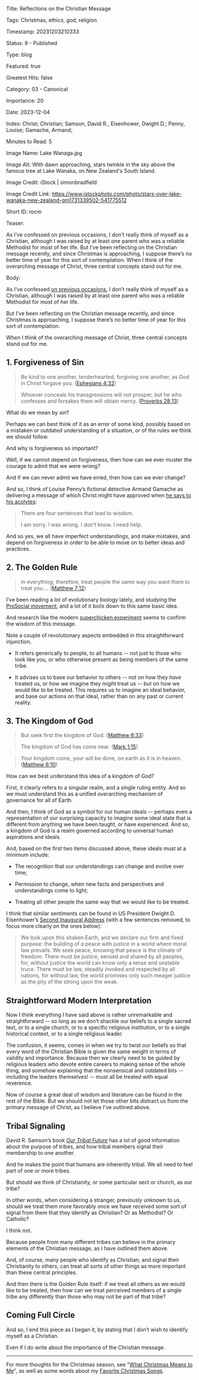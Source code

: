Title:  Reflections on the Christian Message

Tags:   Christmas, ethics, god, religion

Timestamp: 20231203210333

Status: 9 - Published

Type:   blog

Featured: true

Greatest Hits: false

Category: 03 - Canonical

Importance: 20

Date:   2023-12-04

Index:  Christ; Christian; Samson, David R., Eisenhower, Dwight D.; Penny, Louise; Gamache, Armand; 

Minutes to Read: 5

Image Name: Lake Wanaga.jpg

Image Alt: With dawn approaching, stars twinkle in the sky above the famous tree at Lake Wanaka, on New Zealand's South Island.

Image Credit: iStock | simonbradfield

Image Credit Link: https://www.istockphoto.com/photo/stars-over-lake-wanaka-new-zealand-gm1731339502-541775512

Short ID: rocm

Teaser:

As I’ve confessed on previous occasions, I don’t really think of myself as a Christian, although I was raised by at least one parent who was a reliable Methodist for most of her life. But I’ve been reflecting on the Christian message recently, and since Christmas is approaching, I suppose there’s no better time of year for this sort of contemplation. When I think of the overarching message of Christ, three central concepts stand out for me. 


Body:

As I’ve confessed [on previous occasions](https://hbowie.net/writings/religious-freedom.html), I don’t really think of myself as a Christian, although I was raised by at least one parent who was a reliable Methodist for most of her life. 

But I’ve been reflecting on the Christian message recently, and since Christmas is approaching, I suppose there’s no better time of year for this sort of contemplation. 

When I think of the overarching message of Christ, three central concepts stand out for me. 

## 1. Forgiveness of Sin

> Be kind to one another, tenderhearted, forgiving one another, as God in Christ forgave you. ([Ephesians 4:32](https://biblehub.com/ephesians/4-32.htm))

> Whoever conceals his transgressions will not prosper, but he who confesses and forsakes them will obtain mercy. ([Proverbs 28:13](https://biblehub.com/proverbs/28-13.htm))

What do we mean by *sin*?

Perhaps we can best think of it as an error of some kind, possibly based on a mistaken or outdated understanding of a situation, or of the rules we think we should follow.

And why is forgiveness so important?

Well, if we cannot depend on forgiveness, then how can we ever muster the courage to admit that we were wrong?

And if we can never admit we have erred, then how can we ever change?

And so, I think of Louise Penny’s fictional detective Armand Gamache as delivering a message of which Christ might have approved when [he says to his acolytes](https://hbowie.net/authors/louise-penny.html):

> There are four sentences that lead to wisdom.  
> 
> I am sorry. I was wrong. I don't know. I need help. 

And so yes, we all have imperfect understandings, and make mistakes, and depend on forgiveness in order to be able to move on to better ideas and practices. 

## 2. The Golden Rule

> In everything, therefore, treat people the same way you want them to treat you.... ([Matthew 7:12](https://biblehub.com/matthew/7-12.htm))

I’ve been reading a lot of evolutionary biology lately, and studying the [ProSocial movement](https://www.newharbinger.com/9781684030248/prosocial/), and a lot of it boils down to this same basic idea. 

And research like the modern [superchicken experiment](https://www.nationalgeographic.com/podcasts/article/episode-31-the-problem-with-superchickens) seems to confirm the wisdom of this message. 

Note a couple of revolutionary aspects embedded in this straightforward injunction. 

+ It refers generically to people, to all humans -- not just to those who look like you, or who otherwise present as being members of the same tribe. 

+ It advises us to base our behavior to others -- not on how they *have* treated us, or how we imagine they *might* treat us -- but on how we would *like* to be treated. This requires us to imagine an ideal behavior, and base our actions on that ideal, rather than on any past or current reality. 

## 3. The Kingdom of God

> But seek first the kingdom of God. ([Matthew 6:33](https://biblehub.com/matthew/6-33.htm))

> The kingdom of God has come near. ([Mark 1:15](https://biblehub.com/mark/1-15.htm))

> Your kingdom come, your will be done, on earth as it is in heaven. ([Matthew 6:10](https://biblehub.com/matthew/6-10.htm))

How can we best understand this idea of a kingdom of God?

First, it clearly refers to a singular realm, and a single ruling entity. And so we must understand this as a unified overarching mechanism of governance for all of Earth.

And then, I think of God as a symbol for our human ideals -- perhaps even a representation of our surprising capacity to imagine some ideal state that is different from anything we have been taught, or have experienced. And so, a kingdom of God is a realm governed according to universal human aspirations and ideals. 

And, based on the first two items discussed above, these ideals must at a minimum include:

+ The recognition that our understandings can change and evolve over time;

+ Permission to change, when new facts and perspectives and understandings come to light;

+ Treating all other people the same way that we would like to be treated.

I think that similar sentiments can be found in US President Dwight D. Eisenhower’s [Second Inaugural Address](https://avalon.law.yale.edu/20th_century/eisen2.asp) (with a few sentences removed, to focus more clearly on the ones below):

> We look upon this shaken Earth, and we declare our firm and fixed purpose: the building of a peace with justice in a world where moral law prevails. We seek peace, knowing that peace is the climate of freedom. There must be justice, sensed and shared by all peoples, for, without justice the world can know only a tense and unstable truce. There must be law, steadily invoked and respected by all nations, for without law, the world promises only such meager justice as the pity of the strong upon the weak. 

## Straightforward Modern Interpretation

Now I think everything I have said above is rather unremarkable and straightforward -- so long as we don’t shackle our beliefs to a single sacred text, or to a single church, or to a specific religious institution, or to a single historical context, or to a single religious leader. 

The confusion, it seems, comes in when we try to twist our beliefs so that every word of the Christian Bible is given the same weight in terms of validity and importance. Because then we clearly need to be guided by religious leaders who devote entire careers to making sense of the whole thing, and somehow explaining that the nonsensical and outdated bits -- including the leaders themselves! -- must all be treated with equal reverence.

Now of course a great deal of wisdom and literature can be found in the rest of the Bible. But we should not let those other bits distract us from the primary message of Christ, as I believe I’ve outlined above. 

## Tribal Signaling

David R. Samson’s book *[Our Tribal Future](https://read.macmillan.com/lp/our-tribal-future/)* has a lot of good information about the purpose of tribes, and how tribal members signal their membership to one another. 

And he makes the point that humans are inherently tribal. We all need to feel part of one or more tribes.

But should we think of Christianity, or some particular sect or church, as our tribe?

In other words, when considering a stranger, previously unknown to us, should we treat them more favorably once we have received some sort of signal from them that they identify as Christian? Or as Methodist? Or Catholic?

I think not. 

Because people from many different tribes can believe in the primary elements of the Christian message, as I have outlined them above. 

And, of course, many people who identify as Christian, and signal their Christianity to others, can treat all sorts of other things as more important than these central principles. 

And then there is the Golden Rule itself: if we treat all others as we would like to be treated, then how can we treat perceived members of a single tribe any differently than those who may not be part of that tribe?

## Coming Full Circle

And so, I end this piece as I began it, by stating that I don’t wish to identify myself as a Christian. 

Even if I do write about the importance of the Christian message. 

----

For more thoughts for the Christmas season, see "[What Christmas Means to Me](https://hbowie.net/writings/what-christmas-means-to-me.html)", as well as some words about my [Favorite Christmas Songs](https://hbowie.net/writings/christmas-favorites-from-the-practical-utopian.html).
